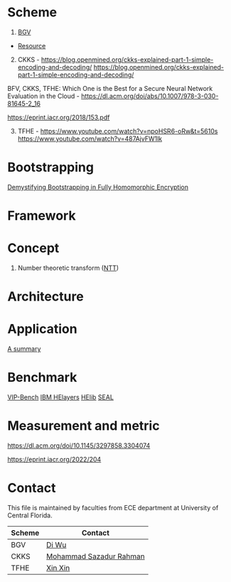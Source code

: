# Scheme
1. [BGV](https://dl.acm.org/doi/10.1145/2090236.2090262)
- [Resource](https://www.inferati.com/blog/fhe-schemes-bgv#sec-keygen)

2. CKKS - https://blog.openmined.org/ckks-explained-part-1-simple-encoding-and-decoding/
  https://blog.openmined.org/ckks-explained-part-1-simple-encoding-and-decoding/

BFV, CKKS, TFHE: Which One is the Best for a Secure Neural Network Evaluation in the Cloud - https://dl.acm.org/doi/abs/10.1007/978-3-030-81645-2_16

https://eprint.iacr.org/2018/153.pdf
  
3. TFHE - https://www.youtube.com/watch?v=npoHSR6-oRw&t=5610s
https://www.youtube.com/watch?v=487AjvFW1lk



# Bootstrapping
[Demystifying Bootstrapping in Fully Homomorphic Encryption](https://eprint.iacr.org/2023/149)

# Framework


# Concept
1. Number theoretic transform ([NTT](https://arxiv.org/abs/2306.12519))

# Architecture


# Application
[A summary](https://dualitytech.com/blog/bootstrapping-in-fully-homomorphic-encryption-fhe/)

# Benchmark
[VIP-Bench](https://ieeexplore.ieee.org/document/9604804)
[IBM HElayers](https://ibm.github.io/helayers/)
[HElib](https://github.com/homenc/HElib)
[SEAL](https://github.com/microsoft/SEAL)

# Measurement and metric
https://dl.acm.org/doi/10.1145/3297858.3304074

https://eprint.iacr.org/2022/204



# Contact
This file is maintained by faculties from ECE department at University of Central Florida.

| Scheme | Contact|
| ------ | ------ |
| BGV    | [Di Wu](https://www.unarylab.com) |
| CKKS   | [Mohammad Sazadur Rahman](https://sazadur.github.io/) |
| TFHE   | [Xin Xin](https://xinx2013.github.io/) |
